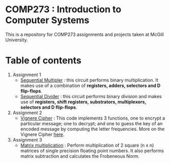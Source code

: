# COMP273 : Introduction to Computer Systems
This is a repository for COMP273 assignments and projects taken at McGill University.

# Table of contents
1. Assignment 1
    * [Sequential Multipler](./Asgn1/SequentialMultiplier.circ) : this circuit performs binary multiplication. It makes use of a combination of __registers, adders, selectors and D flip-flops__.
    * [Sequential Divider](./Asgn1/SequentialDivider.circ) : this circuit performs binary division and makes use of __registers, shift registers, substrators, multiplexors, selectors and D flip-flops__.
2. Assignment 2
    * [Vignere Cipher](./Asgn2/cipher.asm) : This code implements 3 functions, one to encrypt a particular message; one to decrypt; and one to guess the key of an encoded message by computing the letter frequencies. More on the Vignere Cipher [here](https://en.wikipedia.org/wiki/Vigen%C3%A8re_cipher).
4. Assignment 3
    * [Matrix multiplication](./Asgn3/matrix-arithmetic.asm) : Perform multiplication of 2 square (n x n) matrices of single precision floating point numbers. It also performs matrix subtraction and calculates the Frobeneous Norm. 
